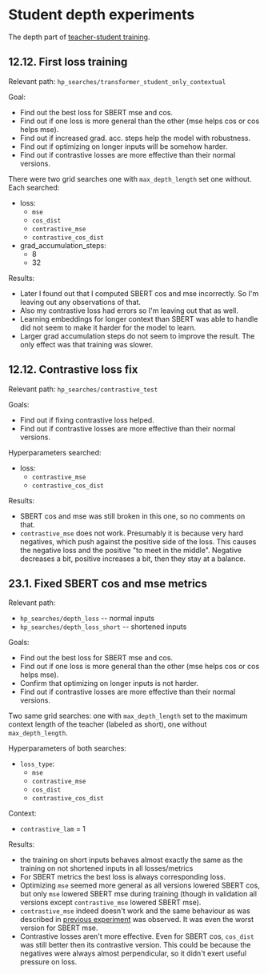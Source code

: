 # Student depth experiments

The depth part of [teacher-student training](./teacher_student_training.md).

## 12.12. First loss training

Relevant path: `hp_searches/transformer_student_only_contextual`

Goal:
- Find out the best loss for SBERT mse and cos.
- Find out if one loss is more general than the other (mse helps cos or cos
  helps mse).
- Find out if increased grad. acc. steps help the model with robustness.
- Find out if optimizing on longer inputs will be somehow harder.
- Find out if contrastive losses are more effective than their normal versions.

There were two grid searches one with `max_depth_length` set one without.
Each searched:
- loss:
    - `mse`
    - `cos_dist`
    - `contrastive_mse`
    - `contrastive_cos_dist`
- grad_accumulation_steps:
    - 8
    - 32

Results:
- Later I found out that I computed SBERT cos and mse incorrectly. So I'm
  leaving out any observations of that.
- Also my contrastive loss had errors so I'm leaving out that as well.
- Learning embeddings for longer context than SBERT was able to handle did not
  seem to make it harder for the model to learn.
- Larger grad accumulation steps do not seem to improve the result. The only
  effect was that training was slower.

## 12.12. Contrastive loss fix

Relevant path: `hp_searches/contrastive_test`

Goals:
- Find out if fixing contrastive loss helped.
- Find out if contrastive losses are more effective than their normal versions.

Hyperparameters searched:
- loss:
    - `contrastive_mse`
    - `contrastive_cos_dist`

Results:
- SBERT cos and mse was still broken in this one, so no comments on that.
- `contrastive_mse` does not work. Presumably it is because very hard negatives,
  which push against the positive side of the loss. This causes the negative
  loss and the positive "to meet in the middle". Negative decreases a bit,
  positive increases a bit, then they stay at a balance.

## 23.1. Fixed SBERT cos and mse metrics

Relevant path:
- `hp_searches/depth_loss` -- normal inputs
- `hp_searches/depth_loss_short` -- shortened inputs

Goals:
- Find out the best loss for SBERT mse and cos.
- Find out if one loss is more general than the other (mse helps cos or cos
  helps mse).
- Confirm that optimizing on longer inputs is not harder.
- Find out if contrastive losses are more effective than their normal versions.

Two same grid searches: one with `max_depth_length` set to the maximum context
length of the teacher (labeled as short), one without `max_depth_length`.

Hyperparameters of both searches:
- `loss_type`:
    - `mse`
    - `contrastive_mse`
    - `cos_dist`
    - `contrastive_cos_dist`

Context:
- `contrastive_lam` = 1

Results:
- the training on short inputs behaves almost exactly the same as the training
  on not shortened inputs in all losses/metrics
- For SBERT metrics the best loss is always corresponding loss.
- Optimizing `mse` seemed more general as all versions lowered SBERT cos, but
  only `mse` lowered SBERT mse during training (though in validation all versions
  except `contrastive_mse` lowered SBERT mse).
- `contrastive_mse` indeed doesn't work and the same behaviour as was described
  in [previous experiment](#1212-contrastive-loss-fix) was observed. It was even
  the worst version for SBERT mse.
- Contrastive losses aren't more effective. Even for SBERT cos, `cos_dist` was
  still better then its contrastive version. This could be because the negatives
  were always almost perpendicular, so it didn't exert useful pressure on loss.
